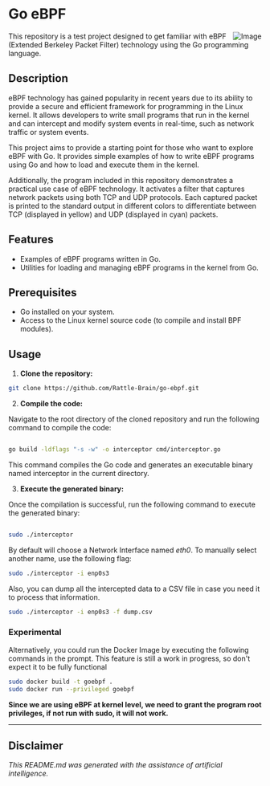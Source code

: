 # Go eBPF
<div style="position: relative;">
  <img src="https://ebpf-go.dev/ebpf-go.png" alt="Image" style="position: absolute; top: 0; right: 0;">
</div>

     
This repository is a test project designed to get familiar with eBPF (Extended Berkeley Packet Filter) technology using the Go programming language.

## Description

eBPF technology has gained popularity in recent years due to its ability to provide a secure and efficient framework for programming in the Linux kernel. It allows developers to write small programs that run in the kernel and can intercept and modify system events in real-time, such as network traffic or system events.

This project aims to provide a starting point for those who want to explore eBPF with Go. It provides simple examples of how to write eBPF programs using Go and how to load and execute them in the kernel.

Additionally, the program included in this repository demonstrates a practical use case of eBPF technology. It activates a filter that captures network packets using both TCP and UDP protocols. Each captured packet is printed to the standard output in different colors to differentiate between TCP (displayed in yellow) and UDP (displayed in cyan) packets.

## Features

- Examples of eBPF programs written in Go.
- Utilities for loading and managing eBPF programs in the kernel from Go.

## Prerequisites

- Go installed on your system.
- Access to the Linux kernel source code (to compile and install BPF modules).

## Usage

1. **Clone the repository:**

```bash
git clone https://github.com/Rattle-Brain/go-ebpf.git
```

2. **Compile the code:**

Navigate to the root directory of the cloned repository and run the following command to compile the code:

```bash

go build -ldflags "-s -w" -o interceptor cmd/interceptor.go
```

This command compiles the Go code and generates an executable binary named interceptor in the current directory.

3. **Execute the generated binary:**

Once the compilation is successful, run the following command to execute the generated binary:


```bash

sudo ./interceptor
```

By default will choose a Network Interface named *eth0*. To manually select another name, use the following flag:

```bash
sudo ./interceptor -i enp0s3
```

Also, you can dump all the intercepted data to a CSV file in case you need it to process that information.

```bash
sudo ./interceptor -i enp0s3 -f dump.csv
```

### Experimental

Alternatively, you could run the Docker Image by executing the following commands in the prompt. This feature is still a work in progress, so don't expect
it to be fully functional
```bash
sudo docker build -t goebpf .
sudo docker run --privileged goebpf
```

**Since we are using eBPF at kernel level, we need to grant the program root privileges, if not run with sudo, it will not work.**

---
## Disclaimer

*This README.md was generated with the assistance of artificial intelligence.*
